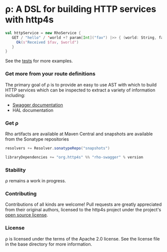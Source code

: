 # ρ: A DSL for building HTTP services with http4s

```scala
val httpService = new RhoService {
   GET / "hello" / 'world +? param[Int]("fav") |>> { (world: String, fav: Int) => 
     Ok(s"Received $fav, $world") 
   }
}
```
See the [tests](https://github.com/http4s/rho/blob/master/core/src/test/scala/org/http4s/rhotest/ApiExamples.scala) for more examples.

### Get more from your route definitions
The primary goal of ρ is to provide an easy to use AST with which to build HTTP services which can be inspected to extract a variety of information including:
* [Swagger documentation](http://swagger.wordnik.com/)
* HAL documentation

### Get ρ
Rho artifacts are available at Maven Central and snapshots are available from the Sonatype repositories

```scala
resolvers += Resolver.sonatypeRepo("snapshots")

libraryDependencies += "org.http4s" %% "rho-swagger" % version

```

### Stability
ρ remains a work in progress.

### Contributing
Contributions of all kinds are welcome! Pull requests are greatly appreciated from their original authors, licensed to the http4s project under the project's [open source license](https://github.com/http4s/http4s/blob/master/LICENSE).

### License
ρ is licensed under the terms of the Apache 2.0 license. See the license file in the base directory for more information.
